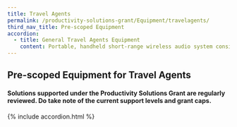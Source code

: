 ```yaml
---
title: Travel Agents
permalink: /productivity-solutions-grant/Equipment/travelagents/
third_nav_title: Pre-scoped Equipment
accordion:
  - title: General Travel Agents Equipment
    content: Portable, handheld short-range wireless audio system consisting of transmitters and receivers.<br/><br/><a href='/productivity-solutions-grant/solutionrepo/solution1126' target='_blank' style='color:#037e8a'>Wireless Tour Guide System </a><br/>
---
```


## Pre-scoped Equipment for Travel Agents

#### Solutions supported under the Productivity Solutions Grant are regularly reviewed. Do take note of the current support levels and grant caps.

{% include accordion.html %}

